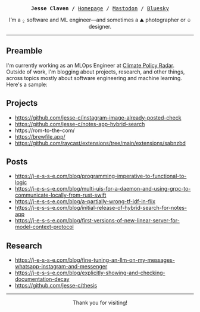 <p><pre align="center"><strong>Jesse Claven /</strong> <a href="https://www.j-e-s-s-e.com/">Homepage</a> / <a href="https://mastodon.social/@jqk">Mastodon</a> / <a href="https://bsky.app/profile/lzp.bsky.social">Bluesky</a></pre></p>

<p align="center">I’m a ⍚ software and ML engineer—and sometimes a ⛰ photographer or ♤ designer.</p>

<hr />

## Preamble

I'm currently working as an MLOps Engineer at [Climate Policy Radar](https://www.climatepolicyradar.org). Outside of work, I'm blogging about projects, research, and other things, across topics mostly about software engineering and machine learning. Here's a sample:

## Projects

- https://github.com/jesse-c/instagram-image-already-posted-check
- https://github.com/jesse-c/notes-app-hybrid-search
- https://rom-to-the-com/
- https://brewfile.app/
- https://github.com/raycast/extensions/tree/main/extensions/sabnzbd 

## Posts

- https://j-e-s-s-e.com/blog/programming-imperative-to-functional-to-logic
- https://j-e-s-s-e.com/blog/multi-uis-for-a-daemon-and-using-grpc-to-communicate-locally-from-rust-swift
- https://j-e-s-s-e.com/blog/a-partially-wrong-tf-idf-in-flix
- https://j-e-s-s-e.com/blog/initial-release-of-hybrid-search-for-notes-app
- https://j-e-s-s-e.com/blog/first-versions-of-new-linear-server-for-model-context-protocol

## Research

- https://j-e-s-s-e.com/blog/fine-tuning-an-llm-on-my-messages-whatsapp-instagram-and-messenger
- https://j-e-s-s-e.com/blog/explicitly-showing-and-checking-documentation-decay
- https://github.com/jesse-c/thesis

<hr />

<p align="center">Thank you for visiting!</p>

